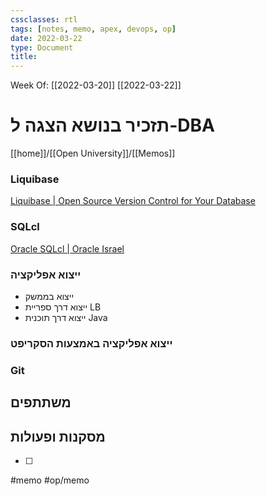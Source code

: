 ```yaml
---
cssclasses: rtl
tags: [notes, memo, apex, devops, op] 
date: 2022-03-22
type: Document
title:  
---
```

Week Of: [[2022-03-20]]
[[2022-03-22]]


#  תזכיר בנושא הצגה ל-DBA	

[[home]]/[[Open University]]/[[Memos]]

### Liquibase
 [Liquibase | Open Source Version Control for Your Database](https://liquibase.org/)
### SQLcl
[Oracle SQLcl | Oracle Israel](https://www.oracle.com/il-en/database/technologies/appdev/sqlcl.html)

### ייצוא אפליקציה
- ייצוא בממשק
- ייצוא דרך ספריית LB
- ייצוא דרך תוכנית Java

### ייצוא אפליקציה באמצעות הסקריפט

### Git




## משתתפים

## מסקנות ופעולות

- [ ] 
 
#memo #op/memo
